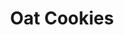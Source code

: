 ---
title: Oat Cookies
metadata:
  servings: '12'
  title: Oat Cookies
  course: Treat
ingredients:
- name: protein powder
  amount: 1 heaped tbsp
- name: oat milk
  amount: 1 tbsp
- name: oats
  amount: 200 g
- name: cacao powder
  amount: 1 heaped tbsp
- name: baking powder
  amount: 1 tsp
- name: melted coconut oil
  amount: 4 tbsp
- name: chocolate chips
  amount: 40 g
- name: maple syrup
  amount: 7 tbsp
cookware:
- name: mixing bowl
- name: lined baking tray
steps:
- description: Preheat the oven to 180C then grab a mixing bowl and mix the oats,
    cacao powder, baking powder and protein powder until they're combined.
- description: Add the maple syrup, oat milk and melted coconut oil and mix until
    well combined.
- description: Finally, add the chocolate chips and mix through.
- description: Scoop out balls of the mixture and place on a lined baking tray.
- description: Bake for 20 minutes, or until slightly golden and leave to cool before
    storing (or eating) them.

---